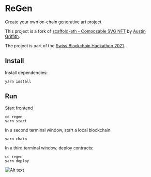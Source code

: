 # ReGen

Create your own on-chain generative art project.

This project is a fork of [scaffold-eth - Composable SVG NFT](https://github.com/scaffold-eth/scaffold-eth/tree/composable-svg-nft) by [Austin Griffith](https://github.com/austintgriffith).

The project is part of the [Swiss Blockchain Hackathon 2021](https://devpost.com/software/regen-iqxj3t).

## Install

Install dependencies:
```
yarn install
```

## Run 

Start frontend
```
cd regen
yarn start
```

In a second terminal window, start a local blockchain
```
yarn chain
```

In a third terminal window, deploy contracts:
```
cd regen
yarn deploy
```
![Alt text](https://ato-nft.mypinata.cloud/ipfs/QmUuSeFGzagFbeBnexLbkmFgSKPY6rdhDzuhdkMuTQXK8A)